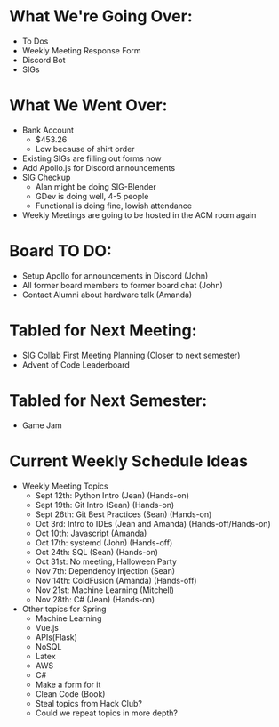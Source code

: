 # What We're Going Over:
- To Dos
- Weekly Meeting Response Form
- Discord Bot
- SIGs 

# What We Went Over:
- Bank Account
    - $453.26
    - Low because of shirt order
- Existing SIGs are filling out forms now
- Add Apollo.js for Discord announcements
- SIG Checkup
    - Alan might be doing SIG-Blender
    - GDev is doing well, 4-5 people
    - Functional is doing fine, lowish attendance 
- Weekly Meetings are going to be hosted in the ACM room again

# Board TO DO: 
- Setup Apollo for announcements in Discord (John)
- All former board members to former board chat (John)
- Contact Alumni about hardware talk (Amanda)

# Tabled for Next Meeting:
- SIG Collab First Meeting Planning (Closer to next semester)
- Advent of Code Leaderboard

# Tabled for Next Semester:
- Game Jam

# Current Weekly Schedule Ideas
- Weekly Meeting Topics 
    - Sept 12th: Python Intro (Jean) (Hands-on)
    - Sept 19th: Git Intro (Sean) (Hands-on)
    - Sept 26th: Git Best Practices (Sean) (Hands-on)
    - Oct 3rd: Intro to IDEs (Jean and Amanda) (Hands-off/Hands-on)
    - Oct 10th: Javascript (Amanda)
    - Oct 17th: systemd (John) (Hands-off) 
    - Oct 24th: SQL (Sean) (Hands-on)
    - Oct 31st: No meeting, Halloween Party
    - Nov 7th: Dependency Injection (Sean) 
    - Nov 14th: ColdFusion (Amanda) (Hands-off)
    - Nov 21st: Machine Learning (Mitchell)
    - Nov 28th: C# (Jean) (Hands-on)
- Other topics for Spring
    - Machine Learning
    - Vue.js
    - APIs(Flask)
    - NoSQL
    - Latex
    - AWS
    - C#
    - Make a form for it
    - Clean Code (Book)
    - Steal topics from Hack Club?
    - Could we repeat topics in more depth?
